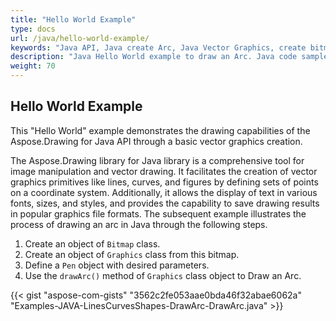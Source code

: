 ```yaml
---
title: "Hello World Example"
type: docs
url: /java/hello-world-example/
keywords: "Java API, Java create Arc, Java Vector Graphics, create bitmap, draw arc"
description: "Java Hello World example to draw an Arc. Java code sample to work with vector graphics in Java."
weight: 70
---
```


## **Hello World Example**

This "Hello World" example demonstrates the drawing capabilities of the Aspose.Drawing for Java API through a basic vector graphics creation.

The Aspose.Drawing library for Java library is a comprehensive tool for image manipulation and vector drawing. It facilitates the creation of vector graphics primitives like lines, curves, and figures by defining sets of points on a coordinate system. Additionally, it allows the display of text in various fonts, sizes, and styles, and provides the capability to save drawing results in popular graphics file formats. The subsequent example illustrates the process of drawing an arc in Java through the following steps.

1. Create an object of `Bitmap` class.
1. Create an object of `Graphics` class from this bitmap.
1. Define a `Pen` object with desired parameters.
1. Use the `drawArc()` method of `Graphics` class object to Draw an Arc.

{{< gist "aspose-com-gists" "3562c2fe053aae0bda46f32abae6062a" "Examples-JAVA-LinesCurvesShapes-DrawArc-DrawArc.java" >}}
